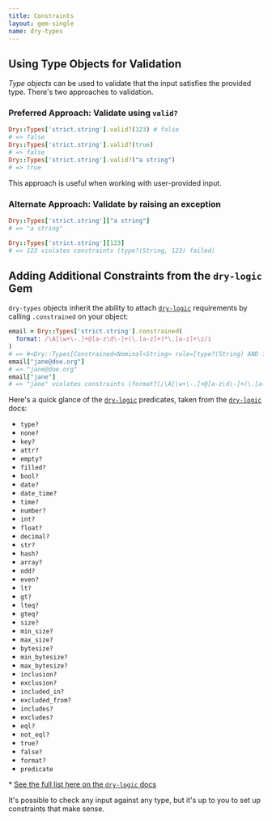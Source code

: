 ```yaml
---
title: Constraints
layout: gem-single
name: dry-types
---
```


## Using Type Objects for Validation

_Type objects_ can be used to validate that the input satisfies the provided type. There's two approaches to validation.

### Preferred Approach: Validate using `valid?`

```ruby
Dry::Types['strict.string'].valid?(123) # false
# => false
Dry::Types['strict.string'].valid?(true)
# => false
Dry::Types['strict.string'].valid?("a string")
# => true
```

This approach is useful when working with user-provided input.

### Alternate Approach: Validate by raising an exception

```ruby
Dry::Types['strict.string']["a string"]
# => "a string"

Dry::Types['strict.string'][123]
# => 123 violates constraints (type?(String, 123) failed)
```

## Adding Additional Constraints from the `dry-logic` Gem

`dry-types` objects inherit the ability to attach [`dry-logic`](/gems/dry-logic) requirements by calling `.constrained` on your object:

```ruby
email = Dry::Types['strict.string'].constrained(
  format: /\A[\w+\-.]+@[a-z\d\-]+(\.[a-z]+)*\.[a-z]+\z/i
)
# => #<Dry::Types[Constrained<Nominal<String> rule=[type?(String) AND format?(/\A[\w+\-.]+@[a-z\d\-]+(\.[a-z]+)*\.[a-z]+\z/i)]>]>
email["jane@doe.org"]
# => "jane@doe.org"
email["jane"]
# => "jane" violates constraints (format?(/\A[\w+\-.]+@[a-z\d\-]+(\.[a-z]+)*\.[a-z]+\z/i, "jane") failed)
```

Here's a quick glance of the [`dry-logic`](/gems/dry-logic/predicates) predicates, taken from the [`dry-logic`](/gems/dry-logic) docs:

  - `type?`
  - `none?`
  - `key?`
  - `attr?`
  - `empty?`
  - `filled?`
  - `bool?`
  - `date?`
  - `date_time?`
  - `time?`
  - `number?`
  - `int?`
  - `float?`
  - `decimal?`
  - `str?`
  - `hash?`
  - `array?`
  - `odd?`
  - `even?`
  - `lt?`
  - `gt?`
  - `lteq?`
  - `gteq?`
  - `size?`
  - `min_size?`
  - `max_size?`
  - `bytesize?`
  - `min_bytesize?`
  - `max_bytesize?`
  - `inclusion?`
  - `exclusion?`
  - `included_in?`
  - `excluded_from?`
  - `includes?`
  - `excludes?`
  - `eql?`
  - `not_eql?`
  - `true?`
  - `false?`
  - `format?`
  - `predicate`
  
  \* [See the full list here on the `dry-logic` docs](/gems/dry-logic/predicates) 

It's possible to check any input against any type, but it's up to you to set up constraints that make sense.
